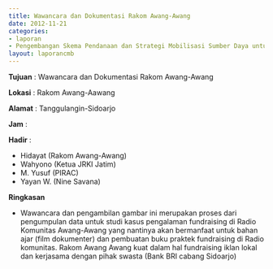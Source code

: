 ```yaml
---
title: Wawancara dan Dokumentasi Rakom Awang-Awang 
date: 2012-11-21
categories:
- laporan
- Pengembangan Skema Pendanaan dan Strategi Mobilisasi Sumber Daya untuk Keberlanjutan Media komunitas di Indonesia
layout: laporancmb
---
```



**Tujuan** : Wawancara dan Dokumentasi Rakom Awang-Awang 

**Lokasi** : Rakom Awang-Aawang 

**Alamat** : Tanggulangin-Sidoarjo 

**Jam** : 

**Hadir** :
* Hidayat (Rakom Awang-Awang)
* Wahyono (Ketua JRKI Jatim)
* M. Yusuf (PIRAC)
* Yayan W. (Nine Savana)

**Ringkasan**  
* Wawancara dan pengambilan gambar ini merupakan proses dari pengumpulan data untuk studi kasus pengalaman fundraising di Radio Komunitas Awang-Awang yang nantinya akan bermanfaat untuk bahan ajar (film dokumenter) dan pembuatan buku praktek fundraising di Radio komunitas. Rakom Awang Awang kuat dalam hal fundraising iklan lokal dan kerjasama dengan pihak swasta (Bank BRI cabang Sidoarjo)
